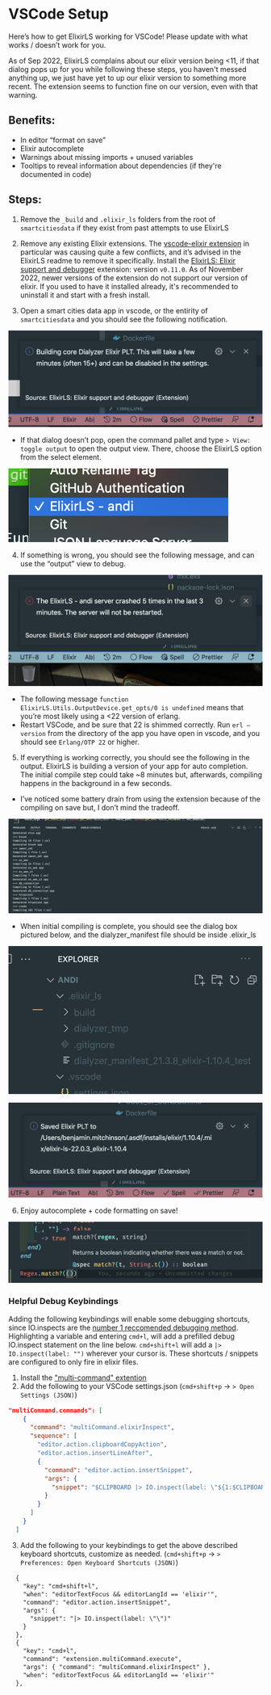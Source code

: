 # VSCode Setup

Here’s how to get ElixirLS working for VSCode! Please update with what works / doesn’t work for you.

As of Sep 2022, ElixirLS complains about our elixir version being <11, if that dialog pops up for you while following these steps, you haven't messed anything up, we just have yet to up our elixir version to something more recent. The extension seems to function fine on our version,
even with that warning.

## Benefits:

- In editor “format on save”
- Elixir autocomplete
- Warnings about missing imports + unused variables
- Tooltips to reveal information about dependencies (if they're documented in code)

## Steps:

1. Remove the `_build` and `.elixir_ls` folders from the root of `smartcitiesdata` if they exist from past attempts to use ElixirLS

2. Remove any existing Elixir extensions. The [vscode-elixir extension](https://marketplace.visualstudio.com/items?itemName=mjmcloug.vscode-elixir) in particular was causing quite a few conflicts, and it’s advised in the ElixirLS readme to remove it specifically. Install the [ElixirLS: Elixir support and debugger](https://marketplace.visualstudio.com/items?itemName=JakeBecker.elixir-ls) extension: version `v0.11.0`. As of November 2022, newer versions of the extension do not support our version of elixir. If you used to have it installed already, it's recommended to uninstall it and start with a fresh install.

3. Open a smart cities data app in vscode, or the entirity of `smartcitiesdata` and you should see the following notification.

![](vscode_elixir_setup/building.png)

- If that dialog doesn’t pop, open the command pallet and type `> View: toggle output` to open the output view. There, choose the ElixirLS option from the select element.

![](vscode_elixir_setup/08BE62C6-E05B-415F-9BE4-9CEC0D3E42A3.png)

4. If something is wrong, you should see the following message, and can use the “output” view to debug.

![](vscode_elixir_setup/error.png)

- The following message `function ElixirLS.Utils.OutputDevice.get_opts/0 is undefined` means that you’re most likely using a <22 version of erlang.
- Restart VSCode, and be sure that 22 is shimmed correctly. Run `erl —version` from the directory of the app you have open in vscode, and you should see `Erlang/OTP 22` or higher.

5. If everything is working correctly, you should see the following in the output. ElixirLS is building a version of your app for auto completion. The initial compile step could take ~8 minutes but, afterwards, compiling happens in the background in a few seconds.

- I’ve noticed some battery drain from using the extension because of the compiling on save but, I don’t mind the tradeoff.

![](vscode_elixir_setup/init_compile.png)

- When initial compiling is complete, you should see the dialog box pictured below, and the dialyzer_manifest file should be inside .elixir_ls

![](vscode_elixir_setup/output_blob.png)

![](vscode_elixir_setup/output_notif.png)

6. Enjoy autocomplete + code formatting on save!

![](vscode_elixir_setup/helpful_one.png)

### Helpful Debug Keybindings

Adding the following keybindings will enable some debugging shortcuts, since IO.inspects are the
[number 1 reccomended debugging method](https://elixir-lang.org/getting-started/debugging.html#ioinspect2). Highlighting a variable and
entering `cmd+l`, will add a prefilled debug IO.inspect statement on the line below.
`cmd+shift+l` will add a `|> IO.inspect(label: "")` wherever your cursor is.
These shortcuts / snippets are configured to only fire in elixir files.

1. Install the ["multi-command" extention](https://marketplace.visualstudio.com/items?itemName=ryuta46.multi-command)
2. Add the following to your VSCode settings.json (`cmd+shift+p` -> `> Open Settings (JSON)`)

```json
"multiCommand.commands": [
    {
      "command": "multiCommand.elixirInspect",
      "sequence": [
        "editor.action.clipboardCopyAction",
        "editor.action.insertLineAfter",
        {
          "command": "editor.action.insertSnippet",
          "args": {
            "snippet": "$CLIPBOARD |> IO.inspect(label: \"${1:$CLIPBOARD}\")"
          }
        }
      ]
    }
  ]
```

3. Add the following to your keybindings to get the above described keyboard shortcuts, customize as needed. (`cmd+shift+p` -> `> Preferences: Open Keyboard Shortcuts (JSON)`)

```
  {
    "key": "cmd+shift+l",
    "when": "editorTextFocus && editorLangId == 'elixir'",
    "command": "editor.action.insertSnippet",
    "args": {
      "snippet": "|> IO.inspect(label: \"\")"
    }
  },
  {
    "key": "cmd+l",
    "command": "extension.multiCommand.execute",
    "args": { "command": "multiCommand.elixirInspect" },
    "when": "editorTextFocus && editorLangId == 'elixir'"
  },
```
